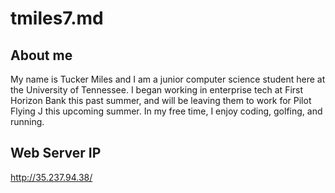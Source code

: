 # tmiles7.md

## About me

My name is Tucker Miles and I am a junior computer science student here at the University of Tennessee.
I began working in enterprise tech at First Horizon Bank this past summer, and will be leaving
them to work for Pilot Flying J this upcoming summer. In my free time, I enjoy coding, golfing, and running.

## Web Server IP

http://35.237.94.38/